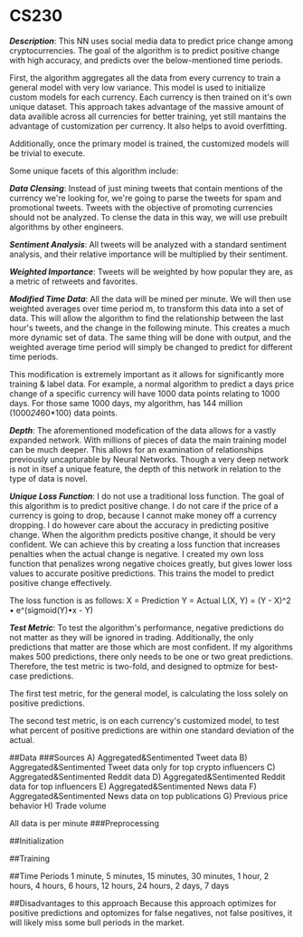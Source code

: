 # CS230

___Description___: This NN uses social media data to predict price change among cryptocurrencies. The goal of the algorithm is to predict positive change with high accuracy, and predicts over the below-mentioned time periods.

First, the algorithm aggregates all the data from every currency to train a general model with very low variance. This model is used to initialize custom models for each currency. Each currency is then trained on it's own unique dataset. This approach takes advantage of the massive amount of data availible across all currencies for better training, yet still mantains the advantage of customization per currency. It also helps to avoid overfitting.

Additionally, once the primary model is trained, the customized models will be trivial to execute.

Some unique facets of this algorithm include:

___Data Clensing___: Instead of just mining tweets that contain mentions of the currency we're looking for, we're going to parse the tweets for spam and promotional tweets. Tweets with the objective of promoting currencies should not be analyzed. To clense the data in this way, we will use prebuilt algorithms by other engineers.

___Sentiment Analysis___: All tweets will be analyzed with a standard sentiment analysis, and their relative importance will be multiplied by their sentiment.

___Weighted Importance___: Tweets will be weighted by how popular they are, as a metric of retweets and favorites.

___Modified Time Data___: All the data will be mined per minute. We will then use weighted averages over time period m, to transform this data into a set of data. This will allow the algorithm to find the relationship between the last hour's tweets, and the change in the following minute. This creates a much more dynamic set of data. The same thing will be done with output, and the weighted average time period will simply be changed to predict for different time periods.

This modification is extremely important as it allows for significantly more training & label data. For example, a normal algorithm to predict a days price change of a specific currency will have 1000 data points relating to 1000 days. For those same 1000 days, my algorithm, has 144 million (1000*24*60*100) data points.

___Depth___: The aforementioned modefication of the data allows for a vastly expanded network. With millions of pieces of data the main training model can be much deeper. This allows for an examination of relationships previously uncapturable by Neural Networks. Though a very deep network is not in itsef a unique feature, the depth of this network in relation to the type of data is novel.

___Unique Loss Function___: I do not use a traditional loss function. The goal of this algorithm is to predict positive change. I do not care if the price of a currency is going to drop, because I cannot make money off a currency dropping. I do however care about the accuracy in predicting positive change. When the algorithm predicts positive change, it should be very confident. We can achieve this by creating a loss function that increases penalties when the actual change is negative. I created my own loss function that penalizes wrong negative choices greatly, but gives lower loss values to accurate positive predictions. This trains the model to predict positive change effectively.

The  loss function is as follows:
X = Prediction
Y = Actual
L(X, Y) = (Y - X)^2 • e^(sigmoid(Y)•x - Y)

___Test Metric___: To test the algorithm's performance, negative predictions do not matter as they will be ignored in trading. Additionally, the only predictions that matter are those which are most confident. If my algorithms makes 500 predictions, there only needs to be one or two great predictions. Therefore, the test metric is two-fold, and designed to optmize for best-case predictions.

The first test metric, for the general model, is calculating the loss solely on positive predictions.

The second test metric, is on each currency's customized model, to test what percent of positive predictions are within one standard deviation of the actual.

##Data
###Sources
A) Aggregated&Sentimented Tweet data
B) Aggregated&Sentimented Tweet data only for top crypto influencers
C) Aggregated&Sentimented Reddit data
D) Aggregated&Sentimented Reddit data for top influencers
E) Aggregated&Sentimented News data
F) Aggregated&Sentimented News data on top publications
G) Previous price behavior
H) Trade volume

All data is per minute
###Preprocessing


##Initialization

##Training

##Time Periods
1 minute, 5 minutes, 15 minutes, 30 minutes, 1 hour, 2 hours, 4 hours, 6 hours, 12 hours, 24 hours, 2 days, 7 days

##Disadvantages to this approach
Because this approach optimizes for positive predictions and optomizes for false negatives, not false positives, it will likely miss some bull periods in the market.

